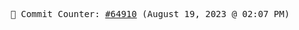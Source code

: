 <p align="center">
    <samp>
        📮 Commit Counter: <a href="https://github.com/Javascript-void0/Javascript-void0/commits/main">#64910</a> (August 19, 2023 @ 02:07 PM)
    </samp>
</p>
